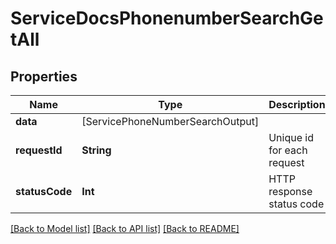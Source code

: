 # ServiceDocsPhonenumberSearchGetAll

## Properties
Name | Type | Description | Notes
------------ | ------------- | ------------- | -------------
**data** | [ServicePhoneNumberSearchOutput] |  | [optional] 
**requestId** | **String** | Unique id for each request | [optional] 
**statusCode** | **Int** | HTTP response status code | [optional] 

[[Back to Model list]](../README.md#documentation-for-models) [[Back to API list]](../README.md#documentation-for-api-endpoints) [[Back to README]](../README.md)


